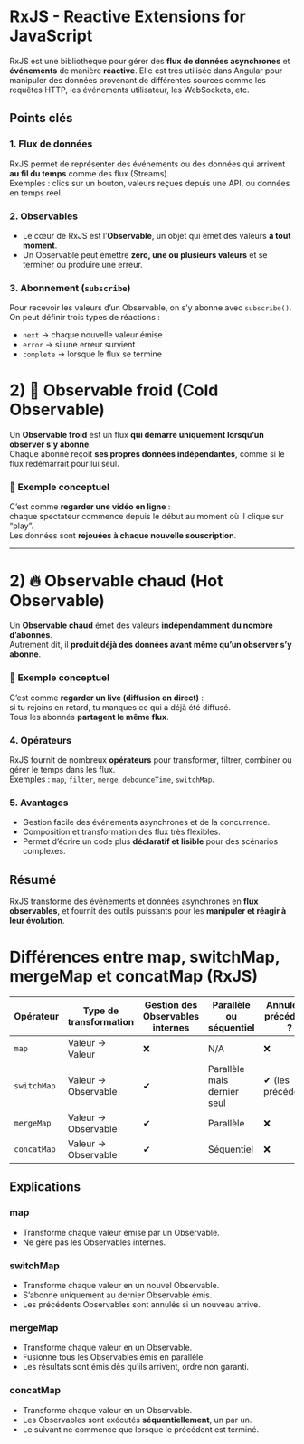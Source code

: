 # RxJS - Reactive Extensions for JavaScript

RxJS est une bibliothèque pour gérer des **flux de données asynchrones** et **événements** de manière **réactive**. Elle est très utilisée dans Angular pour manipuler des données provenant de différentes sources comme les requêtes HTTP, les événements utilisateur, les WebSockets, etc.

## Points clés

### 1. Flux de données
RxJS permet de représenter des événements ou des données qui arrivent **au fil du temps** comme des flux (Streams).  
Exemples : clics sur un bouton, valeurs reçues depuis une API, ou données en temps réel.

### 2. Observables
- Le cœur de RxJS est l’**Observable**, un objet qui émet des valeurs **à tout moment**.  
- Un Observable peut émettre **zéro, une ou plusieurs valeurs** et se terminer ou produire une erreur.

### 3. Abonnement (`subscribe`)
Pour recevoir les valeurs d’un Observable, on s’y abonne avec `subscribe()`.  
On peut définir trois types de réactions :
- `next` → chaque nouvelle valeur émise  
- `error` → si une erreur survient  
- `complete` → lorsque le flux se termine

# 2) 🧊 Observable froid (Cold Observable)

Un **Observable froid** est un flux **qui démarre uniquement lorsqu’un observer s’y abonne**.  
Chaque abonné reçoit **ses propres données indépendantes**, comme si le flux redémarrait pour lui seul.

### 🧠 Exemple conceptuel
C’est comme **regarder une vidéo en ligne** :  
chaque spectateur commence depuis le début au moment où il clique sur “play”.  
Les données sont **rejouées à chaque nouvelle souscription**.

---

# 2) 🔥 Observable chaud (Hot Observable)

Un **Observable chaud** émet des valeurs **indépendamment du nombre d’abonnés**.  
Autrement dit, il **produit déjà des données avant même qu’un observer s’y abonne**.

### 🧠 Exemple conceptuel
C’est comme **regarder un live (diffusion en direct)** :  
si tu rejoins en retard, tu manques ce qui a déjà été diffusé.  
Tous les abonnés **partagent le même flux**.


### 4. Opérateurs
RxJS fournit de nombreux **opérateurs** pour transformer, filtrer, combiner ou gérer le temps dans les flux.  
Exemples : `map`, `filter`, `merge`, `debounceTime`, `switchMap`.

### 5. Avantages
- Gestion facile des événements asynchrones et de la concurrence.  
- Composition et transformation des flux très flexibles.  
- Permet d’écrire un code plus **déclaratif et lisible** pour des scénarios complexes.

## Résumé
RxJS transforme des événements et données asynchrones en **flux observables**, et fournit des outils puissants pour les **manipuler et réagir à leur évolution**.

# Différences entre map, switchMap, mergeMap et concatMap (RxJS)

| Opérateur    | Type de transformation | Gestion des Observables internes | Parallèle ou séquentiel | Annule les précédents ? |
|--------------|----------------------|---------------------------------|------------------------|------------------------|
| `map`        | Valeur → Valeur      | ❌                               | N/A                    | ❌                     |
| `switchMap`  | Valeur → Observable  | ✔                               | Parallèle mais dernier seul | ✔ (les précédents)   |
| `mergeMap`   | Valeur → Observable  | ✔                               | Parallèle              | ❌                     |
| `concatMap`  | Valeur → Observable  | ✔                               | Séquentiel             | ❌                     |

## Explications

### map
- Transforme chaque valeur émise par un Observable.
- Ne gère pas les Observables internes.

### switchMap
- Transforme chaque valeur en un nouvel Observable.
- S’abonne uniquement au dernier Observable émis.
- Les précédents Observables sont annulés si un nouveau arrive.

### mergeMap
- Transforme chaque valeur en un Observable.
- Fusionne tous les Observables émis en parallèle.
- Les résultats sont émis dès qu’ils arrivent, ordre non garanti.

### concatMap
- Transforme chaque valeur en un Observable.
- Les Observables sont exécutés **séquentiellement**, un par un.
- Le suivant ne commence que lorsque le précédent est terminé.

